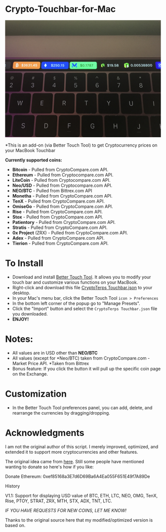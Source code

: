 # Crypto-Touchbar-for-Mac

![screenshot](https://github.com/CryptoTerps/Crypto-Touchbar-for-Mac/blob/master/IMG_3452.JPG)

*This is an add-on (via Better Touch Tool) to get Cryptocurrency prices on your MacBook Touchbar


**Currently supported coins:**

- **Bitcoin** - Pulled from CryptoCompare.com API.
- **Ethereum** - Pulled from Cryptocompare.com API.
- **LiteCoin** - Pulled from Cryptocompare.com API.
- **Neo/USD** - Pulled from Cryptocompare.com API.
- **NEO/BTC** - Pulled from Bittrex.com API
- **Monetha** - Pulled from CryptoCompare.com API.
- **TenX** - Pulled from CryptoCompare.com API. 
- **OmiseGo** - Pulled from CryptoCompare.com API. 
- **Rise** - Pulled from CryptoCompare.com API.
- **Stox** - Pulled from CryptoCompare.com API.
- **Patientory** - Pulled from CryptoCompare.com API.
- **Stratis** - Pulled from CryptoCompare.com API.
- **0x Project** (ZRX) - Pulled from CryptoCompare.com API.
- **Adex** - Pulled from CryptoCompare.com API.
- **Tierion** - Pulled from CryptoCompare.com API. 

# To Install

- Download and install [Better Touch Tool](https://www.boastr.net/downloads/). It allows you to modify your touch bar and customize various functions on your MacBook. 
- Right-click and download this file [CryptoTerps Touchbar.json](https://github.com/CryptoTerps/Crypto-Touchbar-for-Mac/blob/master/CryptoTerps%20TouchBar.json) to your desktop.
- In your Mac's menu bar, click the Better Touch Tool `icon > Preferences`
- In the bottom left corner of the popup go to "Manage Presets".
- Click the "Import" button and select the `CryptoTerps Touchbar.json` file you downloaded. 
- **ENJOY!**


# Notes:

- All values are in USD other than **NEO/BTC**
- All values (except for *Neo/BTC) taken from CryptoCompare.com - Market Price API. 
*Taken from Bittrex
- Bonus feature: If you click the button it will pull up the specific coin page on the Exchange.


# Customization

- In the Better Touch Tool preferences panel, you can add, delete, and rearrange the currencies by dragging/dropping.

# Acknowledgments

I am not the original author of this script. I merely improved, optimized, and extended it to support more cryptocurrencies and other features. 

The original idea came from [here](https://steemit.com/neo/@awesomemo/get-the-latest-price-of-neo-on-your-macbook-touchbar). Still some people have mentioned wanting to donate so here's how if you like:

Donate Ethereum: 0xef85168a3E7d6D69Ba6A4Ea055F651E49f7A89De

History

V1.1: Support for displaying USD value of BTC, ETH, LTC, NEO, OMG, TenX, Rise, PTOY, STRAT, ZRX, MTH, STX, ADX, TNT, LTC.

*IF YOU HAVE REQUESTS FOR NEW COINS, LET ME KNOW!* 

Thanks to the original source here that my modified/optimized version is based on.
